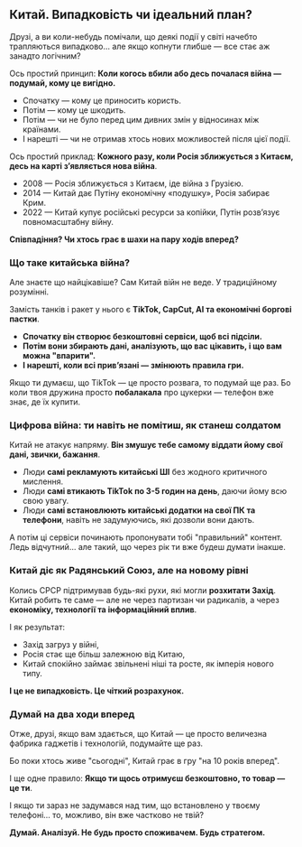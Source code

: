## **Китай. Випадковість чи ідеальний план?**

Друзі, а ви коли-небудь помічали, що деякі події у світі начебто трапляються випадково… але якщо копнути глибше — все стає аж занадто логічним?

Ось простий принцип: **Коли когось вбили або десь почалася війна — подумай, кому це вигідно.**

- Спочатку — кому це приносить користь.
- Потім — кому це шкодить.
- Потім — чи не було перед цим дивних змін у відносинах між країнами.
- І нарешті — чи не отримав хтось нових можливостей після цієї події.

Ось простий приклад: **Кожного разу, коли Росія зближується з Китаєм, десь на карті з’являється нова війна**.

- 2008 — Росія зближується з Китаєм, іде війна з Грузією.
- 2014 — Китай дає Путіну економічну «подушку», Росія забирає Крим.
- 2022 — Китай купує російські ресурси за копійки, Путін розв’язує повномасштабну війну.

**Співпадіння? Чи хтось грає в шахи на пару ходів вперед?**

### **Що таке китайська війна?**

Але знаєте що найцікавіше? Сам Китай війн не веде. У традиційному розумінні.

Замість танків і ракет у нього є **TikTok, CapCut, AI та економічні боргові пастки**.

- **Спочатку він створює безкоштовні сервіси, щоб всі підсіли.**
- **Потім вони збирають дані, аналізують, що вас цікавить, і що вам можна "впарити".**
- **І нарешті, коли всі прив’язані — змінюють правила гри.**

Якщо ти думаєш, що TikTok — це просто розвага, то подумай ще раз. Бо коли твоя дружина просто **побалакала** про цукерки — телефон вже знає, де їх купити.

### **Цифрова війна: ти навіть не помітиш, як станеш солдатом**

Китай не атакує напряму. **Він змушує тебе самому віддати йому свої дані, звички, бажання**.

- Люди **самі рекламують китайські ШІ** без жодного критичного мислення.
- Люди **самі втикають TikTok по 3-5 годин на день**, даючи йому всю свою увагу.
- Люди **самі встановлюють китайські додатки на свої ПК та телефони**, навіть не задумуючись, які дозволи вони дають.

А потім ці сервіси починають пропонувати тобі "правильний" контент. Ледь відчутний… але такий, що через рік ти вже будеш думати інакше.

### **Китай діє як Радянський Союз, але на новому рівні**

Колись СРСР підтримував будь-які рухи, які могли **розхитати Захід**. Китай робить те саме — але не через партизан чи радикалів, а через **економіку, технології та інформаційний вплив**.

І як результат:

- Захід загруз у війні,
- Росія стає ще більш залежною від Китаю,
- Китай спокійно займає звільнені ніші та росте, як імперія нового типу.

**І це не випадковість. Це чіткий розрахунок.**

### **Думай на два ходи вперед**

Отже, друзі, якщо вам здається, що Китай — це просто величезна фабрика гаджетів і технологій, подумайте ще раз.

Бо поки хтось живе "сьогодні", Китай грає в гру "на 10 років вперед".

І ще одне правило: **Якщо ти щось отримуєш безкоштовно, то товар — це ти**.

І якщо ти зараз не задумався над тим, що встановлено у твоєму телефоні… то, можливо, він вже частково не твій?

**Думай. Аналізуй. Не будь просто споживачем. Будь стратегом.**
